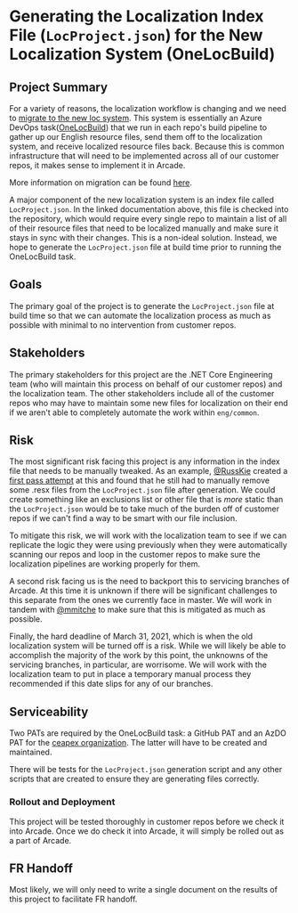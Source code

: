 # Generating the Localization Index File (`LocProject.json`) for the New Localization System (OneLocBuild)

## Project Summary
For a variety of reasons, the localization workflow is changing and we need to [migrate to the new loc system](https://github.com/dotnet/arcade/issues/6842).
This system is essentially an Azure DevOps task([OneLocBuild](https://ceapex.visualstudio.com/CEINTL/_wiki/wikis/CEINTL.wiki/107/Localization-with-OneLocBuild-Task))
that we run in each repo's build pipeline to gather up our English resource files, send them off to the localization system, and receive
localized resource files back. Because this is common infrastructure that will need to be implemented across all of our customer repos,
it makes sense to implement it in Arcade.

More information on migration can be found [here](https://ceapex.visualstudio.com/CEINTL/_wiki/wikis/CEINTL.wiki/1481/Migrating-out-of-SimpleLoc?anchor=ado-pipeline-creation-for-projects-hosted-in-github).

A major component of the new localization system is an index file called `LocProject.json`. In the linked documentation above, this file is
checked into the repository, which would require every single repo to maintain a list of all of their resource files that need to be localized
manually and make sure it stays in sync with their changes. This is a non-ideal solution. Instead, we hope to generate the `LocProject.json` file
at build time prior to running the OneLocBuild task.

## Goals
The primary goal of the project is to generate the `LocProject.json` file at build time so that we can automate the localization process
as much as possible with minimal to no intervention from customer repos.

## Stakeholders
The primary stakeholders for this project are the .NET Core Engineering team (who will maintain this process on
behalf of our customer repos) and the localization team. The other stakeholders include all of the customer repos who may have
to maintain some new files for localization on their end if we aren't able to completely automate the work within `eng/common`.

## Risk
The most significant risk facing this project is any information in the index file that needs to be manually tweaked. As an example,
[@RussKie](https://github.com/RussKie) created a [first pass attempt](https://github.com/dotnet/arcade/issues/6842#issuecomment-771963490)
at this and found that he still had to manually remove some .resx files from the `LocProject.json` file after generation. We could
create something like an exclusions list or other file that is *more* static than the `LocProject.json` would be to take much
of the burden off of customer repos if we can't find a way to be smart with our file inclusion.

To mitigate this risk, we will work with the localization team to see if we can replicate the logic they were using previously when they were
automatically scanning our repos and loop in the customer repos to make sure the localization pipelines are working properly for them.

A second risk facing us is the need to backport this to servicing branches of Arcade. At this time it is unknown if there will be significant
challenges to this separate from the ones we currently face in master. We will work in tandem with [@mmitche](http://github.com/mmitche)
to make sure that this is mitigated as much as possible.

Finally, the hard deadline of March 31, 2021, which is when the old localization system will be turned off is a risk. While we will likely
be able to accomplish the majority of the work by this point, the unknowns of the servicing branches, in particular, are worrisome. We will work
with the localization team to put in place a temporary manual process they recommended if this date slips for any of our branches.

## Serviceability
Two PATs are required by the OneLocBuild task: a GitHub PAT and an AzDO PAT for the [ceapex organization](https://dev.azure.com/ceapex).
The latter will have to be created and maintained.

There will be tests for the `LocProject.json` generation script and any other scripts that are created to ensure they are generating files
correctly.

### Rollout and Deployment
This project will be tested thoroughly in customer repos before we check it into Arcade. Once we do check it into Arcade, it will simply be rolled out
as a part of Arcade.

## FR Handoff
Most likely, we will only need to write a single document on the results of this project to facilitate FR handoff.